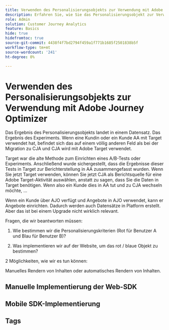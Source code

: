 ```yaml
---
title: Verwenden des Personalisierungsobjekts zur Verwendung mit Adobe Journey Optimizer
description: Erfahren Sie, wie Sie das Personalisierungsobjekt zur Verwendung mit Adobe Journey Optimizer verwenden
role: Admin
solution: Customer Journey Analytics
feature: Basics
hide: true
hidefromtoc: true
source-git-commit: 4438f4f7bd2794f459a1f771b1685f2501838b5f
workflow-type: tm+mt
source-wordcount: '241'
ht-degree: 0%

---
```


# Verwenden des Personalisierungsobjekts zur Verwendung mit Adobe Journey Optimizer

Das Ergebnis des Personalisierungsobjekts landet in einem Datensatz. Das Ergebnis des Experiments. Wenn eine Kundin oder ein Kunde AA mit Target verwendet hat, befindet sich das auf einem völlig anderen Feld als bei der Migration zu CJA und CJA wird mit Adobe Target verwendet.

Target war die alte Methode zum Einrichten eines A/B-Tests oder Experiments. Anschließend wurde sichergestellt, dass die Ergebnisse dieser Tests in Target zur Berichterstellung in AA zusammengefasst wurden. Wenn Sie jetzt Target verwenden, können Sie jetzt CJA als Berichtsquelle für eine Adobe Target-Aktivität auswählen, anstatt zu sagen, dass Sie die Daten in Target benötigen. Wenn also ein Kunde dies in AA tut und zu CJA wechseln möchte, …

Wenn ein Kunde über AJO verfügt und Angebote in AJO verwendet, kann er Angebote einrichten. Dadurch werden auch Datensätze in Platform erstellt. Aber das ist bei einem Upgrade nicht wirklich relevant.



Fragen, die wir beantworten müssen:

1. Wie bestimmen wir die Personalisierungskriterien (Rot für Benutzer A und Blau für Benutzer B)?

1. Was implementieren wir auf der Website, um das rot / blaue Objekt zu bestimmen?


2 Möglichkeiten, wie wir es tun können:

Manuelles Rendern von Inhalten oder automatisches Rendern von Inhalten.


## Manuelle Implementierung der Web-SDK


## Mobile SDK-Implementierung





## Tags

